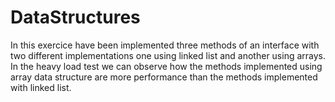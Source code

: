 # DataStructures

In this exercice have been implemented three methods of an interface with two different implementations one using linked list and another using arrays.
In the heavy load test we can observe how the methods implemented using array data structure are more performance than the methods implemented with linked list.